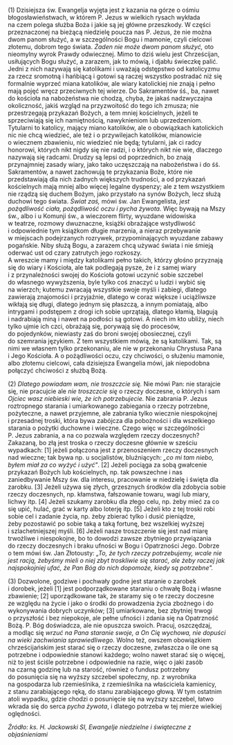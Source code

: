 
\(1\) Dzisiejsza św. Ewangelja wyjęta jest z kazania na górze o ośmiu
błogosławieństwach, w którem P. Jezus w wielkich rysach wykłada na czem
polega służba Boża i jakie są jej główne przeszkody. W części
przeznaczonej na bieżącą niedzielę poucza nas P. Jezus, że nie można
dwom panom służyć, a w szczególności Bogu i mamonie, czyli cielcowi
złotemu, dobrom tego świata. *Żaden nie może dwom panom służyć,* oto
nieomylny wyrok Prawdy odwiecznej. Mimo to dziś wielu jest Chrześcijan,
usiłujących Bogu służyć, a zarazem, jak to mówią, i djabłu świeczkę
palić. Jedni z nich nazywają się katolikami i uważają odstępstwo
od katolicyzmu za rzecz sromotną i hańbiącą i gotowi są raczej wszystko
postradać niż się formalnie wyprzeć miana katolików, ale wiary
katolickiej nie znają i pełno mają pojęć wręcz przeciwnych tej wierze.
Do Sakramentów śś., ba, nawet do kościoła na nabożeństwa nie chodzą,
chyba, że jakaś nadzwyczajna okoliczność, jakiś wzgląd na przyzwoitość
do tego ich zmusza; nie przestrzegają przykazań Bożych, a tem mniej
kościelnych, jeżeli te sprzeciwiają się ich namiętnością, nawyknieniom
lub uprzedzeniom. Tytularni to katolicy, mający miano katolików,
ale o obowiązkach katolickich nic nie chcą wiedzieć, ale też
i o przywilejach katolików, mianowicie o wiecznem zbawieniu, nic
wiedzieć nie będą; tytularni, jak ci radcy honorowi, których nikt nigdy
się nie radzi, i o których nikt nie wie, dlaczego nazywają się radcami.
Drudzy są lepsi od poprzednich, bo znają przynajmniej zasady wiary, jako
tako uczęszczają na nabożeństwa i do śś. Sakramentów, a nawet zachowują
te przykazania Boże, które nie przedstawiają dla nich żadnych większych
trudności, a od przykazań kościelnych mają mniej albo więcej legalne
dyspenzy; ale z tem wszystkiem nie rządzą się duchem Bożym, jako
przystało na synów Bożych, lecz służą duchowi tego świata. *Świat zaś,*
mówi św. Jan Ewangelista, *jest pożądliwość ciała, pożądliwość oczu
i pycha żywota.* Więc bywają na Mszy św., albo i u Komunji św.,
a wieczorem flirty, wyuzdane widowiska w teatrze, rozmowy dwuznaczne,
książki obrażające wstydliwość i odpowiednie tym książkom długie
marzenia, a nieraz przebywanie w miejscach podejrzanych rozrywek,
przypominających wyuzdane zabawy pogańskie. Niby służą Bogu, a zarazem
chcą używać świata i nie śmieją oderwać ust od czary zatrutych jego
rozkoszy.\
A wreszcie mamy i między katolikami pełno takich, którzy głośno
przyznają się do wiary i Kościoła, ale tak podlegają pysze, że i z samej
wiary i z przynależności swojej do Kościoła gotowi uczynić sobie
szczebel do własnego wywyższenia, byle tylko coś znaczyć u ludzi i wybić
się na wierzch; kutemu zwracają wszystkie swoje myśli i zabiegi, dlatego
zawierają znajomości i przyjaźnie, dlatego w coraz większe i uciążliwsze
wikłają się długi, dlatego jednym się płaszczą, a innym pomiatają, albo
intrygami i podstępem z drogi ich sobie uprzątają, dlatego kłamią,
blagują i nadrabiają miną i nawet na podłości są gotowi. A niech im kto
ubliży, niech tylko ujmie ich czci, obrażają się, porywają się
do procesów, do pojedynków, niewiasty zaś do broni swojej obosiecznej,
czyli do szemrania językiem. Z tem wszystkiem mówią, że są katolikami.
Tak, są nimi we własnem tylko przekonaniu, ale nie w przekonaniu
Chrystusa Pana i Jego Kościoła. A o pożądliwości oczu, czy chciwości,
o służeniu mamonie, albo złotemu cielcowi, cała dzisiejsza Ewangelia
mówi, jak niepodobna połączyć chciwości z służbą Bożą.

\(2\) *Dlatego powiadam wam, nie troszczcie się.* Nie mówi Pan: nie
starajcie się, nie pracujcie ale *nie troszczcie się* o rzeczy doczesne,
o których i sam *Ojciec wasz niebieski wie, że ich potrzebujecie.* Nie
zabrania P. Jezus roztropnego starania i umiarkowanego zabiegania
o rzeczy potrzebne, pożyteczne, a nawet przyjemne, ale zabrania tylko
wiecznie niespokojnej i przesadnej troski, która bywa zabójcza dla
pobożności i dla wszelkiego starania o pożytki duchowne i wieczne. Czego
więc w szczególności P. Jezus zabrania, a na co pozwala względem rzeczy
doczesnych? Zakazaną, bo złą jest troska o rzeczy doczesne głównie
w sześciu wypadkach: \[1\] jeżeli połączona jest z przenoszeniem rzeczy
doczesnych nad wieczne; tak bywa np. u socjalistów, bluźniących: *„co mi
tam niebo, byłem miał za co wyżyć i użyć"*. \[2\] Jeżeli pociąga za sobą
gwałcenie przykazań Bożych lub kościelnych, np. tak powszechne i nas
zaniedbywanie Mszy św. dla interesu, pracowanie w niedzielę i święta dla
zarobku. \[3\] Jeżeli używa się złych, grzesznych środków dla zdobycia
sobie rzeczy doczesnych, np. kłamstwa, fałszowanie towaru, wagi lub
miary, lichwy itp. \[4\] Jeżeli szukamy zarobku dla złego celu, np. żeby
mieć za co się upić, hulać, grać w karty albo loterję itp. \[5\] Jeżeli
kto z tej troski robi sobie cel i zadanie życia, np. żeby zbierać tylko
i dusić pieniądze, żeby pozostawić po sobie taką a taką fortunę, bez
wszelkiej wyższej i szlachetniejszej myśli. \[6\] Jeżeli nasze
troszczenie się jest nad miarę trwożliwe i niespokojne, bo to dowodzi
zawsze zbytniego przywiązania do rzeczy doczesnych i braku ufności
w Bogu i Opatrzności Jego. Dobrze o tem mówi św. Jan Złotousty: *„To,
że tych rzeczy potrzebujemy, wcale nie jest racją, żebyśmy mieli o niej
zbyt troskliwie się starać, ale żeby raczej jak najspokojniej ufać,
że Pan Bóg do nich dopomoże, kiedy są potrzebne".*

\(3\) Dozwolone, godziwe i pochwały godne jest staranie o zarobek
i dorobek, jeżeli \[1\] jest podporządkowane staraniu o chwałę Bożą
i własne zbawienie; \[2\] uporządkowane tak, że staramy się o te rzeczy
doczesne ze względu na życie i jako o środki do prowadzenia życia
zbożnego i do wykonywania dobrych uczynków; \[3\] umiarkowane, bez
zbytniej trwogi o przyszłość i bez niepokoje, ale pełne ufności i zdania
się na Opatrzność Bożą. P. Bóg doświadcza, ale nie opuszcza swoich.
Pracuj, oszczędzaj, a modląc się *wrzuć na Pana staranie swoje, a On Cię
wychowa, nie dopuści na wieki zachwiania sprawiedliwego.* Wolno też,
owszem obowiązkiem chrześcijańskim jest starać się o rzeczy doczesne,
zwłaszcza o ile one są potrzebne i odpowiednie stanowi każdego; wolno
nawet starać się o więcej, niż to jest ściśle potrzebne i odpowiednie
na razie, więc o jaki zasób na czarną godzinę lub na starość, również
o fundusz potrzebny do posunięcia się na wyższy szczebel społeczny,
np. z wyrobnika na gospodarza lub rzemieślnika, z rzemieślnika
na właściciela kamienicy, z stanu zarabiającego ręką, do stanu
zarabiającego głową. W tym ostatnim atoli wypadku, gdzie chodzi
o posunięcie się na wyższy szczebel, łatwo wkrada się do serca *pycha
żywota*, i dlatego potrzeba w tej mierze wielkiej oględności.

*Źródło: ks. H. Jackowski SI, Ewangelje niedzielne i świąteczne z objaśnieniami*
